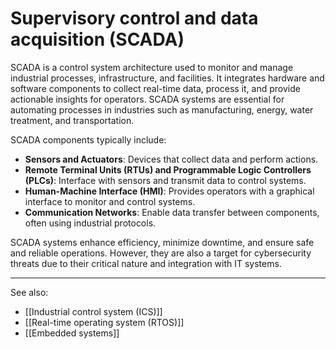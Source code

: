 
# Supervisory control and data acquisition (SCADA)

SCADA is a control system architecture used to monitor and manage industrial processes, infrastructure, and facilities. It integrates hardware and software components to collect real-time data, process it, and provide actionable insights for operators. SCADA systems are essential for automating processes in industries such as manufacturing, energy, water treatment, and transportation.

SCADA components typically include:

- **Sensors and Actuators**: Devices that collect data and perform actions.
- **Remote Terminal Units (RTUs) and Programmable Logic Controllers (PLCs)**: Interface with sensors and transmit data to control systems.
- **Human-Machine Interface (HMI)**: Provides operators with a graphical interface to monitor and control systems.
- **Communication Networks**: Enable data transfer between components, often using industrial protocols.

SCADA systems enhance efficiency, minimize downtime, and ensure safe and reliable operations. However, they are also a target for cybersecurity threats due to their critical nature and integration with IT systems.

---

See also:

- [[Industrial control system (ICS)]]
- [[Real-time operating system (RTOS)]]
- [[Embedded systems]]